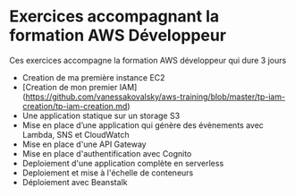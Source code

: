 # Exercices accompagnant la formation AWS Développeur

Ces exercices accompagne la formation AWS développeur qui dure 3 jours

* Creation de ma première instance EC2 
* [Creation de mon premier IAM] (https://github.com/vanessakovalsky/aws-training/blob/master/tp-iam-creation/tp-iam-creation.md)
* Une application statique sur un storage S3
* Mise en place d’une application qui génère des évènements avec Lambda, SNS et CloudWatch
* Mise en place d'une API Gateway
* Mise en place d'authentification avec Cognito
* Deploiement d'une application complète en serverless
* Deploiement et mise à l'échelle de conteneurs
* Déploiement avec Beanstalk